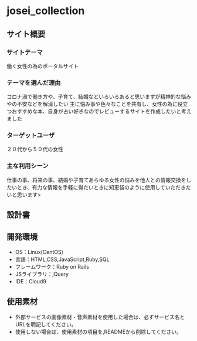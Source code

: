 # josei_collection

## サイト概要
### サイトテーマ

働く女性の為のポータルサイト

### テーマを選んだ理由
コロナ渦で働き方や、子育て、結婚などいろいろあると思いますが精神的な悩みやの不安などを解消したい
主に悩み事や色々なことを共有し、女性の為に役立つおすすめな本、自身が占い好きなのでレビューするサイトを作成したいと考えました

### ターゲットユーザ
２０代から５０代の女性

### 主な利用シーン
仕事の事、将来の事、結婚や子育てあらゆる女性の悩みを他人との情報交換をしたいとき、有力な情報を手軽に得たいときに知恵袋のように使用していただきたいと思います>

## 設計書


## 開発環境
- OS：Linux(CentOS)
- 言語：HTML,CSS,JavaScript,Ruby,SQL
- フレームワーク：Ruby on Rails
- JSライブラリ：jQuery
- IDE：Cloud9

## 使用素材
- 外部サービスの画像素材・音声素材を使用した場合は、必ずサービス名とURLを明記してください。
- 使用しない場合は、使用素材の項目を,READMEから削除してください。
